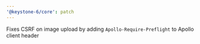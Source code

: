 ```yaml
---
'@keystone-6/core': patch
---
```


Fixes CSRF on image upload by adding `Apollo-Require-Preflight` to Apollo client header
